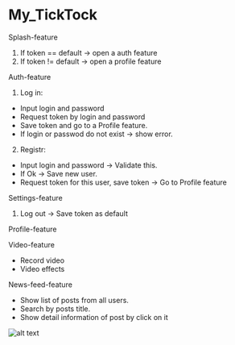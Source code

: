 # My_TickTock

Splash-feature
1. If token == default -> open a auth feature
2. If token != default -> open a profile feature

Auth-feature
1. Log in: 
 - Input login and password
 - Request token by login and password
 - Save token and go to a Profile feature. 
 - If login or passwod do not exist -> show error.
2. Registr:
 - Input login and password -> Validate this.
 - If Ok -> Save new user.
 - Request token for this user, save token -> Go to Profile feature

Settings-feature
1. Log out -> Save token as default

Profile-feature

Video-feature
 - Record video
 - Video effects

News-feed-feature
 - Show list of posts from all users.
 - Search by posts title. 
 - Show detail information of post by click on it

![alt text](https://github.com/AntonMishanin/My_TikTok/blob/master/Diagram.png)
